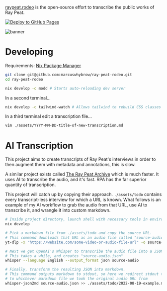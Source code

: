 [raypeat.rodeo](https://raypeat.rodeo) is the open-source effort to transcribe
the public works of Ray Peat.

[![Deploy to GitHub Pages](https://github.com/marcuswhybrow/ray-peat-rodeo/actions/workflows/gh-pages.yml/badge.svg)](https://github.com/marcuswhybrow/ray-peat-rodeo/actions/workflows/gh-pages.yml)

![banner](https://raw.githubusercontent.com/marcuswhybrow/ray-peat-rodeo/back-to-go/internal/assets/docs/ray-peat-rodeo-banner.png)

# Developing

Requirements: [Nix Package Manager](https://nixos.org/download.html#download-nix)

```bash
git clone git@github.com:marcuswhybrow/ray-peat-rodeo.git
cd ray-peat-rodeo

nix develop -c modd # Starts auto-reloading dev server
```

In a second terminal...

```bash
nix develop -c tailwind-watch # Allows tailwind to rebuild CSS classes
```

In a third terminal edit a transcription file... 

```bash
vim ./assets/YYYY-MM-DD-title-of-new-transcription.md
```

# AI Transcription

This project aims to create transcripts of Ray Peat's interviews in order to 
then augment them with metadata and annotations, this is slow.

A similar project exists called [The Ray Peat Archive](https://github.com/0x2447196/raypeatarchive) 
which is much faster. It uses AI to transcribe the audio, and it's fast.
RPA has the far superior quantity of transcription.

This project will catch up by copying their approach. `./assets/todo` contains
every transcript-less interview for which a URL is known. What follows is an 
example of my AI workflow to grab the audio from that URL, use AI to transcribe 
it, and wrangle it into custom markdown.

```bash
# Inside project directory, launch shell with necessary tools in environment
nix develop 

# Pick a markdown file from ./assets/todo and copy the source URL.
# This command downloads that URL as an audio file called "source-audio"
yt-dlp -x "https://website.com/some-video-or-audio-file-url" -o source-audio

# Next we get OpenAI's Whisper to transcribe the audio file into a JSON file.
# This takes a while, and creates "source-audio.json"
whisper --language English --output_format json source-audio

# Finally, transform the resulting JSON into markdown.
# This command outputs markdown to stdout, so here we redirect stdout to append 
# to whichever markdown file we took the original audio URL from
whisper-json2md source-audio.json >> ./assets/todo/2022-08-19-example.md
```
